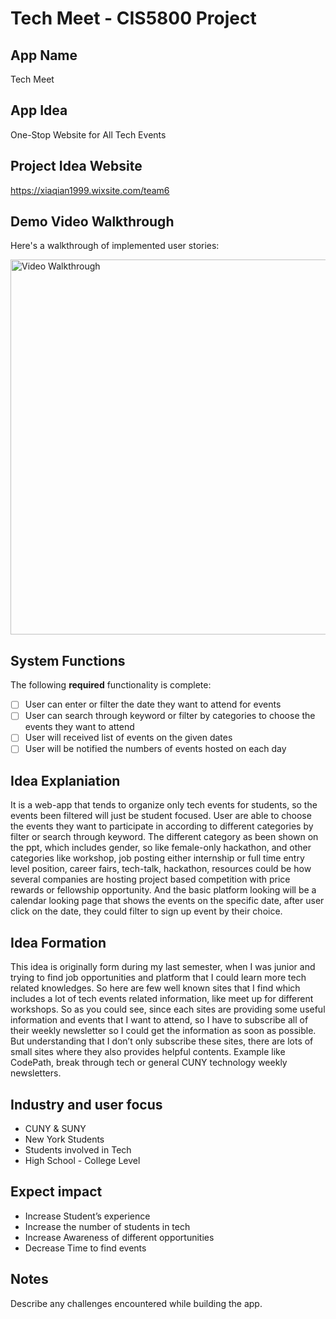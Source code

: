 # Tech Meet - CIS5800 Project
## App Name 
Tech Meet

## App Idea
One-Stop Website for All Tech Events

## Project Idea Website
https://xiaqian1999.wixsite.com/team6

## Demo Video Walkthrough 

Here's a walkthrough of implemented user stories:

<img src='http://g.recordit.co/3plqaB6ajF.gif' title='Video Walkthrough' width='600' alt='Video Walkthrough' />

## System Functions
The following **required** functionality is complete:
* [ ] User can enter or filter the date they want to attend for events
* [ ] User can search through keyword or filter by categories to choose the events they want to attend
* [ ] User will received list of events on the given dates
* [ ] User will be notified the numbers of events hosted on each day

## Idea Explaniation
It is a web-app that tends to organize only tech events for students, so the events been filtered will just be student focused.
User are able to choose the events they want to participate in according to different categories by filter or search through keyword. The different category as been shown on the ppt, which includes gender, so like female-only hackathon, and other categories like workshop, job posting either internship or full time entry level position, career fairs, tech-talk, hackathon, resources could be how several companies are hosting project based competition with price rewards or fellowship opportunity. And the basic platform looking will be a calendar looking page that shows the events on the specific date, after user click on the date, they could filter to sign up event by their choice.

## Idea Formation
This idea is originally form during my last semester, when I was junior and trying to find job opportunities and platform that I could learn more tech related knowledges. So here are few well known sites that I find which includes a lot of tech events related information, like meet up for different workshops. So as you could see, since each sites are providing some useful information and events that I want to attend, so I have to subscribe all of their weekly newsletter so I could get the information as soon as possible. But understanding that I don’t only subscribe these sites, there are lots of small sites where they also provides helpful contents. Example like CodePath, break through tech or general CUNY technology weekly newsletters. 

## Industry and user focus
* CUNY & SUNY
* New York Students
* Students involved in Tech
* High School - College Level

## Expect impact
* Increase Student’s experience
* Increase the number of students in tech
* Increase Awareness of different opportunities
* Decrease Time to find events

## Notes

Describe any challenges encountered while building the app.
